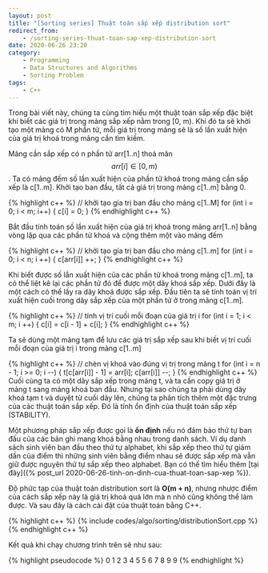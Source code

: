 ```yaml
---
layout: post
title: "[Sorting series] Thuật toán sắp xếp distribution sort"
redirect_from:
    - /sorting-series-thuat-toan-sap-xep-distribution-sort
date: 2020-06-26 23:20
category:
    - Programming
    - Data Structures and Algorithms
    - Sorting Problem
tags: 
    - C++
---
```

Trong bài viết này, chúng ta cùng tìm hiểu một thuật toán sắp xếp đặc biệt
khi biết các giá trị trong mảng sắp xếp nằm trong [0, m). Khi đó ta sẽ khởi
tạo một mảng có M phần tử, mỗi giá trị trong mảng sẽ là số lần xuất hiện của
giá trị khoá trong mảng cần tìm kiếm.

Mảng cần sắp xếp có n phần tử arr[1..n] thoả mãn $$arr[i] \in [0, m)$$. Ta có mảng
đếm số lần xuất hiện của phần tử khoá trong mảng cần sắp xếp là c[1..m]. Khởi
tạo ban đầu, tất cả giá trị trong mảng c[1..m] bằng 0.

{% highlight c++ %}
// khởi tạo gía trị ban đầu cho mảng c[1..M]
for (int i = 0; i < m; i++) {
    c[i] = 0;
}
{% endhighlight c++ %}

Bắt đầu tính toán số lần xuất hiện của giá trị khoá trong mảng arr[1..n] bằng vòng
lặp qua các phần tử khoá và cộng thêm một vào mảng đếm

{% highlight c++ %}
// khởi tạo gía trị ban đầu cho mảng c[1..m]
for (int i = 0; i < n; i ++) {
    c[arr[i]] ++;
}
{% endhighlight c++ %}

Khi biết được số lần xuất hiện của các phần tử khoá trong mảng c[1..m], ta có thể liệt
kê lại các phần tử đó để được một dãy khoá sắp xếp. Dưới đây là một cách có thể lấy ra
dãy khoá được sắp xếp. Đầu tiên ta sẽ tính toán vị trí xuất hiện cuối trong dãy sắp xếp
của một phần tử ở trong mảng c[1..m].

{% highlight c++ %}
// tính vị trí cuối mỗi đoạn của giá trị i
for (int i = 1; i < m; i ++) {
    c[i] = c[i - 1] + c[i];
}
{% endhighlight c++ %}

Ta sẽ dùng một mảng tạm để lưu các giá trị sắp xếp sau khi biết vị trí cuối mỗi đoạn của giá
trị i trong mảng c[1..m]

{% highlight c++ %}
// chèn vị khoá vào đúng vị trị trong mảng t
for (int i = n - 1; i >= 0; i --) {
    t[c[arr[i]] - 1] = arr[i];
    c[arr[i]] --;
}
{% endhighlight c++ %}
Cuối cùng ta có một dãy sắp xếp trong mảng t, và ta cần copy giá trị ở mảng t sang mảng khoá ban đầu. Nhưng tại sao chúng ta phải dùng dãy khoá tạm t và duyệt từ cuối dãy lên, chúng ta phân tích
thêm một đặc trưng của các thuật toán sắp xếp. Đó là tính ổn định của thuật toán sắp xếp (STABILITY).

Một phương pháp sắp xếp được gọi là **ổn định** nếu nó đảm bảo thứ tự ban đầu của các bản ghi mang khoá
bằng nhau trong danh sách. Ví dụ danh sách sinh viên ban đầu theo thứ tự alphabet, khi sắp xếp theo thứ
tự giảm dần của điểm thì những sinh viên bằng điểm nhau sẽ được sắp xếp mà vẫn giữ được nguyên thứ tự
sắp xếp theo alphabet. Bạn có thể tìm hiểu thêm [tại đây]({% post_url 2020-06-26-tinh-on-dinh-cua-thuat-toan-sap-xep %}).

Độ phức tạp của thuật toán distribution sort là **O(m + n)**, nhưng nhược điểm của cách sắp xếp này là giá trị khoá quá lớn mà n nhỏ cũng không thể làm được. Và sau đây là cách cài đặt của thuật toán bằng C++.

{% highlight c++ %}
{% include codes/algo/sorting/distributionSort.cpp %}
{% endhighlight c++ %}

Kết quả khi chạy chương trình trên sẽ như sau:

{% highlight pseudocode %}
0	1	2	3	4	5	5	6	7	8	9	9
{% endhighlight %}
